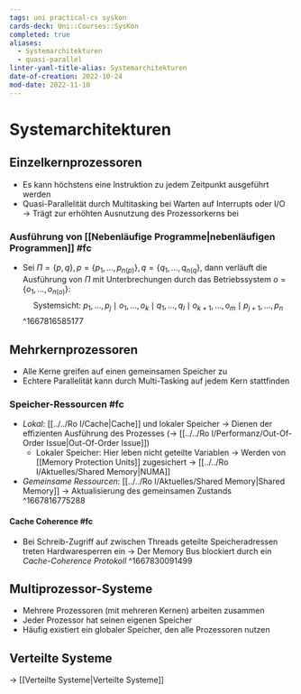 ```yaml
---
tags: uni practical-cs syskon
cards-deck: Uni::Courses::SysKon
completed: true
aliases:
  - Systemarchitekturen
  - quasi-parallel
linter-yaml-title-alias: Systemarchitekturen
date-of-creation: 2022-10-24
mod-date: 2022-11-10
---
```


# Systemarchitekturen

## Einzelkernprozessoren
- Es kann höchstens eine Instruktion zu jedem Zeitpunkt ausgeführt werden
- Quasi-Parallelität durch Multitasking bei Warten auf Interrupts oder I/O
	→ Trägt zur erhöhten Ausnutzung des Prozessorkerns bei

### Ausführung von [[Nebenläufige Programme|nebenläufigen Programmen]] #fc
- Sei $\Pi=\{p,q\},p=\{p_1,\dots,p_{n(p)}\},q=\{q_1,\dots,q_{n(q}\}$, dann verläuft die Ausführung von $\Pi$ mit Unterbrechungen durch das Betriebssystem $o=\{o_1,\dots,o_{n(o)}\}$:
$$\text{Systemsicht: }p_1,\dots,p_j\mid o_1,\dots,o_k\mid q_1,\dots,q_l\mid o_{k+1},\dots,o_m\mid p_{j+1},\dots,p_n$$
^1667816585177

## Mehrkernprozessoren
- Alle Kerne greifen auf einen gemeinsamen Speicher zu
- Echtere Parallelität kann durch Multi-Tasking auf jedem Kern stattfinden

### Speicher-Ressourcen #fc
- *Lokal*: [[../../Ro I/Cache|Cache]] und lokaler Speicher
	→ Dienen der effizienten Ausführung des Prozesses (→ [[../../Ro I/Performanz/Out-Of-Order Issue|Out-Of-Order Issue]])
	- Lokaler Speicher: Hier leben nicht geteilte Variablen
		→ Werden von [[Memory Protection Units]] zugesichert
		→ [[../../Ro I/Aktuelles/Shared Memory|NUMA]]
- *Gemeinsame Ressourcen*: [[../../Ro I/Aktuelles/Shared Memory|Shared Memory]]
	→ Aktualisierung des gemeinsamen Zustands
^1667816775288

#### Cache Coherence #fc
- Bei Schreib-Zugriff auf zwischen Threads geteilte Speicheradressen treten Hardwaresperren ein
	→ Der Memory Bus blockiert durch ein *Cache-Coherence Protokoll*
^1667830091499

## Multiprozessor-Systeme
- Mehrere Prozessoren (mit mehreren Kernen) arbeiten zusammen
- Jeder Prozessor hat seinen eigenen Speicher
- Häufig existiert ein globaler Speicher, den alle Prozessoren nutzen

## Verteilte Systeme
→ [[Verteilte Systeme|Verteilte Systeme]]
